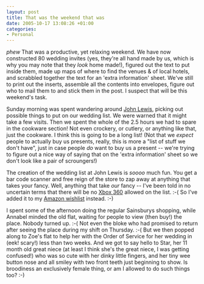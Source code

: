 ```yaml
---
layout: post
title: That was the weekend that was
date: 2005-10-17 13:08:26 +01:00
categories:
- Personal
---
```

<em>*phew*</em> That was a productive, yet relaxing weekend.  We have now constructed 80 wedding invites (yes, they're all hand made by us, which is why you may note that they <em>look</em> home made!), figured out the text to put inside them, made up maps of where to find the venues &amp; of local hotels, and scrabbled together the text for an 'extra information' sheet.  We've still to print out the inserts, assemble all the contents into envelopes, figure out who to mail them to and stick them in the post.  I suspect that will be this weekend's task.

Sunday morning was spent wandering around [John Lewis](http://www.johnlewis.com/), picking out possible things to put on our wedding list.  We were warned that it might take a few visits.  Then we spent the whole of the 2.5 hours we had to spare in the cookware section!  Not even crockery, or cutlery, or anything like that, just the cookware.  I think this is going to be a long list!  (Not that we <em>expect</em> people to actually buy us presents, really, this is more a "list of stuff we don't have", just in case people <em>do</em> want to buy us a present -- we're trying to figure out a nice way of saying that on the 'extra information' sheet so we don't look like a pair of scroungers!)

The creation of the wedding list at John Lewis is <em>soooo</em> much fun.  You get a bar code scanner and free reign of the store to zap away at anything that takes your fancy.  Well, anything that take <em>our</em> fancy -- I've been told in no uncertain terms that there will be no [Xbox 360](http://www.xbox.com/en-US/xbox360/default.htm) allowed on the list. :-(  So I've added it to my [Amazon wishlist](http://www.amazon.co.uk/exec/obidos/redirect?link_code=ur2&camp=1634&tag=mathieoftheen-21&creative=6738&path=registry/5I0QEHXEAPOF) instead. :-)

I spent some of the afternoon doing the regular Sainsburys shopping, while Annabel minded the old flat, waiting for people to view (then buy!) the place.  Nobody turned up. :-(  Not even the bloke who had promised to return after seeing the place during my shift on Thursday. :-(  But we then popped along to Zoe's flat to help her with the Order of Service for her wedding in (eek!  scary!) less than two weeks.  And we got to say hello to Star, her 11 month old great niece (at least I think she's the great niece, I was getting confused!) who was so cute with her dinky little fingers, and her tiny wee button nose and all smiley with two front teeth just beginning to show.  Is broodiness an exclusively female thing, or am I allowed to do such things too? :-)
